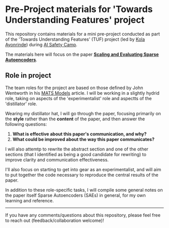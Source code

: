 # Pre-Project materials for 'Towards Understanding Features' project

This repository contains materials for a mini pre-project conducted as part of the 'Towards Understanding Features' (TUF) project (led by [Kola Ayonrinde](https://www.kolaayonrinde.com/)) during [AI Safety Camp](https://www.aisafety.camp/).

The materials here will focus on the paper [**Scaling and Evaluating Sparse Autoencoders**](https://arxiv.org/abs/2406.04093).

## Role in project
The team roles for the project are based on those defined by John Wentworth in his [MATS Models](https://www.lesswrong.com/posts/nvP28s5oydv8RjF9E/mats-models) article. I will be working in a slightly hydrid role, taking on aspects of the 'experimentalist' role and aspectts of the 'distillator' role.  

Wearing my distillator hat, I will go through the paper, focusing primarily on the **style** rather than the **content** of the paper, and then answer the following questions:
  1. **What is effective about this paper's communication, and why?**
  2. **What could be improved about the way this paper communicates?**

I will also attemtp to rewrite the abstract section and one of the other sections (that I identified as being a good candidate for rewriting) to improve clarity and communication effectiveness.

I'll also focus on starting to get into gear as an experimentalist, and will aim to put together the code necessary to reproduce the central results of the paper.

In addition to these role-specific tasks, I will compile some general notes on the paper itself Sparse Autoencoders (SAEs) in general, for my own learning and reference.

---

If you have any comments/questions about this repository, please feel free to reach out (feedback/collaboration welcome)!
